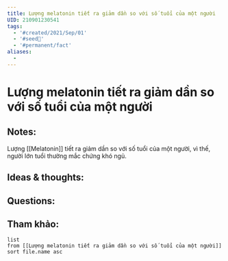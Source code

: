 ```yaml
---
title: Lượng melatonin tiết ra giảm dần so với số tuổi của một người
UID: 210901230541
tags:
  - '#created/2021/Sep/01'
  - '#seed🥜'
  - '#permanent/fact'
aliases:
  - 
---
```

# Lượng melatonin tiết ra giảm dần so với số tuổi của một người

## Notes:
Lượng [[Melatonin]] tiết ra giảm dần so với số tuổi của một người, vì thế, người lớn tuổi thường mắc chứng khó ngủ.

## Ideas & thoughts:

## Questions:


## Tham khảo:
```dataview
list
from [[Lượng melatonin tiết ra giảm dần so với số tuổi của một người]]
sort file.name asc
```